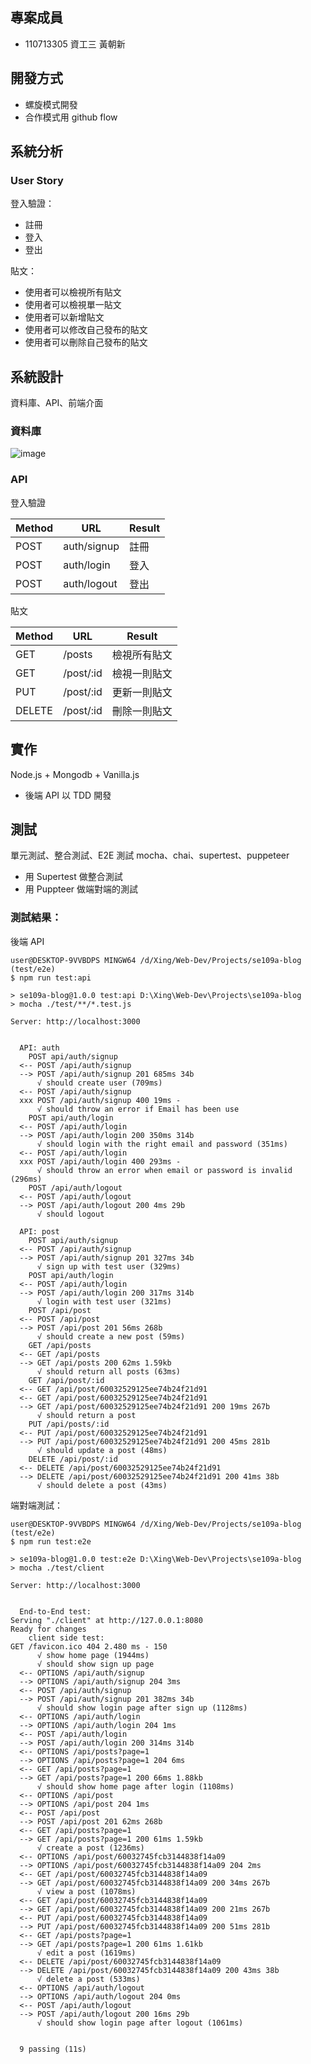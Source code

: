 ## 專案成員

- 110713305 資工三 黃朝新

## 開發方式

- 螺旋模式開發
- 合作模式用 github flow

## 系統分析

### User Story

登入驗證：

- 註冊
- 登入
- 登出

貼文：

- 使用者可以檢視所有貼文
- 使用者可以檢視單一貼文
- 使用者可以新增貼文
- 使用者可以修改自己發布的貼文
- 使用者可以刪除自己發布的貼文

## 系統設計

資料庫、API、前端介面

### 資料庫

![image](https://plantuml-server.kkeisuke.app/svg/ROvD2W8n38NtEKN0pOZq3kF6ZPlPU80o3Lfe6qaY8iFStRJWparU_hx7czMYsAiM06gMxOCt9S4D44-OqxHSZzw6uAN5IYvKOowkpwZwPacm-_235rRx2nzm5Oh6udkSBkFWHEcEApTpldVzXyxcdZ1o1CdtXmNUXZF0J2rvs2y0.svg)

### API

登入驗證

| Method | URL         | Result |
| ------ | ----------- | ------ |
| POST   | auth/signup | 註冊   |
| POST   | auth/login  | 登入   |
| POST   | auth/logout | 登出   |

貼文

| Method | URL       | Result       |
| ------ | --------- | ------------ |
| GET    | /posts    | 檢視所有貼文 |
| GET    | /post/:id | 檢視一則貼文 |
| PUT    | /post/:id | 更新一則貼文 |
| DELETE | /post/:id | 刪除一則貼文 |

## 實作

Node.js + Mongodb + Vanilla.js

- 後端 API 以 TDD 開發

## 測試

單元測試、整合測試、E2E 測試
mocha、chai、supertest、puppeteer

- 用 Supertest 做整合測試
- 用 Puppteer 做端對端的測試

### 測試結果：

後端 API

```
user@DESKTOP-9VVBDPS MINGW64 /d/Xing/Web-Dev/Projects/se109a-blog (test/e2e)
$ npm run test:api

> se109a-blog@1.0.0 test:api D:\Xing\Web-Dev\Projects\se109a-blog
> mocha ./test/**/*.test.js

Server: http://localhost:3000


  API: auth
    POST api/auth/signup
  <-- POST /api/auth/signup
  --> POST /api/auth/signup 201 685ms 34b
      √ should create user (709ms)
  <-- POST /api/auth/signup
  xxx POST /api/auth/signup 400 19ms -
      √ should throw an error if Email has been use
    POST api/auth/login
  <-- POST /api/auth/login
  --> POST /api/auth/login 200 350ms 314b
      √ should login with the right email and password (351ms)
  <-- POST /api/auth/login
  xxx POST /api/auth/login 400 293ms -
      √ should throw an error when email or password is invalid (296ms)
    POST /api/auth/logout
  <-- POST /api/auth/logout
  --> POST /api/auth/logout 200 4ms 29b
      √ should logout

  API: post
    POST api/auth/signup
  <-- POST /api/auth/signup
  --> POST /api/auth/signup 201 327ms 34b
      √ sign up with test user (329ms)
    POST api/auth/login
  <-- POST /api/auth/login
  --> POST /api/auth/login 200 317ms 314b
      √ login with test user (321ms)
    POST /api/post
  <-- POST /api/post
  --> POST /api/post 201 56ms 268b
      √ should create a new post (59ms)
    GET /api/posts
  <-- GET /api/posts
  --> GET /api/posts 200 62ms 1.59kb
      √ should return all posts (63ms)
    GET /api/post/:id
  <-- GET /api/post/60032529125ee74b24f21d91
  <-- GET /api/post/60032529125ee74b24f21d91
  --> GET /api/post/60032529125ee74b24f21d91 200 19ms 267b
      √ should return a post
    PUT /api/posts/:id
  <-- PUT /api/post/60032529125ee74b24f21d91
  --> PUT /api/post/60032529125ee74b24f21d91 200 45ms 281b
      √ should update a post (48ms)
    DELETE /api/post/:id
  <-- DELETE /api/post/60032529125ee74b24f21d91
  --> DELETE /api/post/60032529125ee74b24f21d91 200 41ms 38b
      √ should delete a post (43ms)
```

端對端測試：

```
user@DESKTOP-9VVBDPS MINGW64 /d/Xing/Web-Dev/Projects/se109a-blog (test/e2e)
$ npm run test:e2e

> se109a-blog@1.0.0 test:e2e D:\Xing\Web-Dev\Projects\se109a-blog
> mocha ./test/client

Server: http://localhost:3000


  End-to-End test:
Serving "./client" at http://127.0.0.1:8080
Ready for changes
    client side test:
GET /favicon.ico 404 2.480 ms - 150
      √ show home page (1944ms)
      √ should show sign up page
  <-- OPTIONS /api/auth/signup
  --> OPTIONS /api/auth/signup 204 3ms
  <-- POST /api/auth/signup
  --> POST /api/auth/signup 201 382ms 34b
      √ should show login page after sign up (1128ms)
  <-- OPTIONS /api/auth/login
  --> OPTIONS /api/auth/login 204 1ms
  <-- POST /api/auth/login
  --> POST /api/auth/login 200 314ms 314b
  <-- OPTIONS /api/posts?page=1
  --> OPTIONS /api/posts?page=1 204 6ms
  <-- GET /api/posts?page=1
  --> GET /api/posts?page=1 200 66ms 1.88kb
      √ should show home page after login (1108ms)
  <-- OPTIONS /api/post
  --> OPTIONS /api/post 204 1ms
  <-- POST /api/post
  --> POST /api/post 201 62ms 268b
  <-- GET /api/posts?page=1
  --> GET /api/posts?page=1 200 61ms 1.59kb
      √ create a post (1236ms)
  <-- OPTIONS /api/post/60032745fcb3144838f14a09
  --> OPTIONS /api/post/60032745fcb3144838f14a09 204 2ms
  <-- GET /api/post/60032745fcb3144838f14a09
  --> GET /api/post/60032745fcb3144838f14a09 200 34ms 267b
      √ view a post (1078ms)
  <-- GET /api/post/60032745fcb3144838f14a09
  --> GET /api/post/60032745fcb3144838f14a09 200 21ms 267b
  <-- PUT /api/post/60032745fcb3144838f14a09
  --> PUT /api/post/60032745fcb3144838f14a09 200 51ms 281b
  <-- GET /api/posts?page=1
  --> GET /api/posts?page=1 200 61ms 1.61kb
      √ edit a post (1619ms)
  <-- DELETE /api/post/60032745fcb3144838f14a09
  --> DELETE /api/post/60032745fcb3144838f14a09 200 43ms 38b
      √ delete a post (533ms)
  <-- OPTIONS /api/auth/logout
  --> OPTIONS /api/auth/logout 204 0ms
  <-- POST /api/auth/logout
  --> POST /api/auth/logout 200 16ms 29b
      √ should show login page after logout (1061ms)


  9 passing (11s)
```
